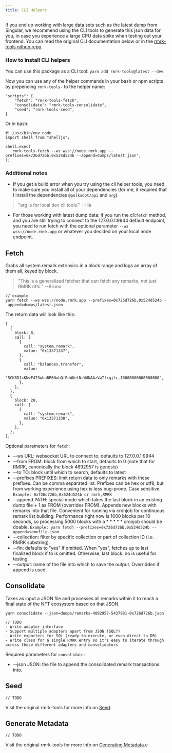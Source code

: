 ```yaml
---
title: CLI Helpers
---
```


If you end up working with large data sets such as the latest dump from Singular, we recommend using the CLI tools to generate this json data for you, in case you experience a large CPU data spike when testing out your frontend. You can read the original CLI documentation below or in the [rmrk-tools github repo](https://github.com/rmrk-team/rmrk-tools).

### How to install CLI helpers

You can use this package as a CLI tool: `yarn add rmrk-tools@latest --dev`

Now you can use any of the helper commands in your bash or npm scripts by prepending `rmrk-tools-` to the helper name:

```
"scripts": {
    "fetch": "rmrk-tools-fetch",
    "consolidate": "rmrk-tools-consolidate",
    "seed": "rmrk-tools-seed",
}
```

Or in bash:

```
#! /usr/bin/env node
import shell from "shelljs";

shell.exec(
  'rmrk-tools-fetch --ws wss://node.rmrk.app --prefixes=0x726d726b,0x524d524b --append=dumps/latest.json',
);
```

### Additional notes

- If you get a build error when you try using the cli helper tools, you need to make sure you install all of your dependencies (for me, it required that I install the dependencies `@polkadot/api` and `arg`).

> "arg is for local dev cli tools." --Ilia

- For those working with latest dump data: if you run the cli:`fetch` method, and you are still trying to connect to the 127.0.0.1:9944 default endpoint, you need to run fetch with the optional parameter `--ws wss://node.rmrk.app` or whatever you decided on your local node endpoint.

## Fetch

Grabs all system.remark extrinsics in a block range and logs an array of them all, keyed by block.

> "This is a generalized fetcher that can fetch any remarks, not just RMRK nfts." --Bruno

```
// example
yarn fetch --ws wss://node.rmrk.app --prefixes=0x726d726b,0x524d524b --append=dumps/latest.json
```

The return data will look like this:

```
[
  {
    block: 8,
    call: [
      {
        call: "system.remark",
        value: "0x13371337",
      },
      {
        call: "balances.transfer",
        value:
          "5CK8D1sKNwF473wbuBP6NuhQfPaWUetNsWUNAAzVwTfxqjfr,10000000000000000",
      },
    ],
  },
  {
    block: 20,
    call: [
      {
        call: "system.remark",
        value: "0x13371338",
      },
    ],
  },
];
```

Optional parameters for `fetch`:

- --ws URL: websocket URL to connect to, defaults to 127.0.0.1:9944
- --from FROM: block from which to start, defaults to 0 (note that for RMRK, canonically the block 4892957 is genesis)
- --to TO: block until which to search, defaults to latest
- --prefixes PREFIXES: limit return data to only remarks with these prefixes. Can be comma separated list. Prefixes can be hex or utf8, but from working experience using hex is less bug-prone. Case sensitive. `Example: 0x726d726b,0x524d524b or rmrk,RMRK`
- --append PATH: special mode which takes the last block in an existing dump file + 1 as FROM (overrides FROM). Appends new blocks with remarks into that file. Convenient for running via cronjob for continuous remark list building. Performance right now is 1000 blocks per 10 seconds, so processing 5000 blocks with a \* \* \* \* \* cronjob should be doable. `Example: yarn fetch --prefixes=0x726d726b,0x524d524b --append=somefile.json`
- --collection: filter by specific collection or part of collection ID (i.e. RMRK substring).
- --fin: defaults to "yes" if omitted. When "yes", fetches up to last finalized block if to is omitted. Otherwise, last block. no is useful for testing.
- --output: name of the file into which to save the output. Overridden if append is used.

## Consolidate

Takes as input a JSON file and processes all remarks within it to reach a final state of the NFT ecosystem based on that JSON.

`yarn consolidate --json=dumps/remarks-4892957-5437981-0x726d726b.json`

```
// TODO
- Write adapter interface
- Support multiple adapters apart from JSON (SQL?)
- Write exporters for SQL (ready-to-execute, or even direct to DB)
- Write class for a single RMRK entry so it's easy to iterate through across these different adapters and consolidators
```

Required parameters for `consolidate`:

- --json JSON: the file to append the consolidated remark transactions into.

## Seed

`// TODO`

Visit the original rmrk-tools for more info on [Seed](https://github.com/rmrk-team/rmrk-tools#seed).

## Generate Metadata

`// TODO`

Visit the original rmrk-tools for more info on [Generating Metadata](https://github.com/rmrk-team/rmrk-tools#generate-metadata).e
